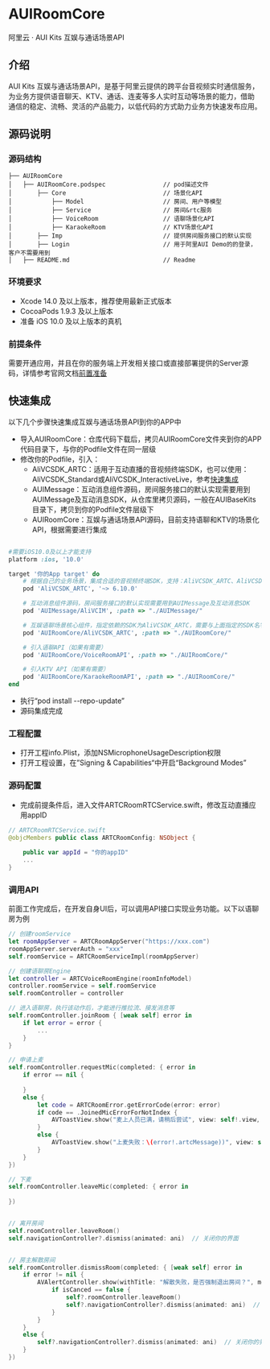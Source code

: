 # AUIRoomCore
阿里云 · AUI Kits 互娱与通话场景API

## 介绍
AUI Kits 互娱与通话场景API，是基于阿里云提供的跨平台音视频实时通信服务，为业务方提供语音聊天、KTV、通话、连麦等多人实时互动等场景的能力，借助通信的稳定、流畅、灵活的产品能力，以低代码的方式助力业务方快速发布应用。

## 源码说明

### 源码结构
```
├── AUIRoomCore
│   ├── AUIRoomCore.podspec                // pod描述文件
│       ├── Core                           // 场景化API
│           ├── Model                      // 房间、用户等模型
│           ├── Service                    // 房间&rtc服务
│           ├── VoiceRoom                  // 语聊场景化API
│           ├── KaraokeRoom                // KTV场景化API
│       ├── Imp                            // 提供房间服务接口的默认实现
│       ├── Login                          // 用于阿里AUI Demo的的登录，客户不需要用到
│   ├── README.md                          // Readme  

```

### 环境要求
- Xcode 14.0 及以上版本，推荐使用最新正式版本
- CocoaPods 1.9.3 及以上版本
- 准备 iOS 10.0 及以上版本的真机

### 前提条件
需要开通应用，并且在你的服务端上开发相关接口或直接部署提供的Server源码，详情参考官网文档[前置准备](https://help.aliyun.com/zh/apsara-video-sdk/use-cases/pre-preparation)

## 快速集成
以下几个步骤快速集成互娱与通话场景API到你的APP中

- 导入AUIRoomCore：仓库代码下载后，拷贝AUIRoomCore文件夹到你的APP代码目录下，与你的Podfile文件在同一层级
- 修改你的Podfile，引入：
  - AliVCSDK_ARTC：适用于互动直播的音视频终端SDK，也可以使用：AliVCSDK_Standard或AliVCSDK_InteractiveLive，参考[快速集成](https://help.aliyun.com/document_detail/2412571.htm)
  - AUIMessage：互动消息组件源码，房间服务接口的默认实现需要用到AUIMessage及互动消息SDK，从仓库里拷贝源码，一般在AUIBaseKits目录下，拷贝到你的Podfile文件层级下
  - AUIRoomCore：互娱与通话场景API源码，目前支持语聊和KTV的场景化API，根据需要进行集成
```ruby

#需要iOS10.0及以上才能支持
platform :ios, '10.0'

target '你的App target' do
    # 根据自己的业务场景，集成合适的音视频终端SDK，支持：AliVCSDK_ARTC、AliVCSDK_Standard、AliVCSDK_InteractiveLive
    pod 'AliVCSDK_ARTC', '~> 6.10.0'

    # 互动消息组件源码，房间服务接口的默认实现需要用到AUIMessage及互动消息SDK
    pod 'AUIMessage/AliVCIM', :path => "./AUIMessage/"

    # 互娱语聊场景核心组件，指定依赖的SDK为AliVCSDK_ARTC，需要与上面指定的SDK名字一致
    pod 'AUIRoomCore/AliVCSDK_ARTC', :path => "./AUIRoomCore/"

    # 引入语聊API（如果有需要）
    pod 'AUIRoomCore/VoiceRoomAPI', :path => "./AUIRoomCore/"

    # 引入KTV API（如果有需要）
    pod 'AUIRoomCore/KaraokeRoomAPI', :path => "./AUIRoomCore/"
end
```
- 执行“pod install --repo-update”
- 源码集成完成

### 工程配置
- 打开工程info.Plist，添加NSMicrophoneUsageDescription权限
- 打开工程设置，在”Signing & Capabilities“中开启“Background Modes”

### 源码配置
- 完成前提条件后，进入文件ARTCRoomRTCService.swift，修改互动直播应用appID
```swift
// ARTCRoomRTCService.swift
@objcMembers public class ARTCRoomConfig: NSObject {
    
    public var appId = "你的appID"
    ...
}
```

### 调用API
前面工作完成后，在开发自身UI后，可以调用API接口实现业务功能。以下以语聊房为例

``` Swift
// 创建roomService
let roomAppServer = ARTCRoomAppServer("https://xxx.com")
roomAppServer.serverAuth = "xxx"
self.roomService = ARTCRoomServiceImpl(roomAppServer)

// 创建语聊房Engine
let controller = ARTCVoiceRoomEngine(roomInfoModel)
controller.roomService = self.roomService
self.roomController = controller

// 进入语聊房，执行该动作后，才能进行推拉流、接发消息等
self.roomController.joinRoom { [weak self] error in
    if let error = error {
        ...
    }
}

// 申请上麦
self.roomController.requestMic(completed: { error in
    if error == nil {
        
    }
    else {
        let code = ARTCRoomError.getErrorCode(error: error)
        if code == .JoinedMicErrorForNotIndex {
            AVToastView.show("麦上人员已满，请稍后尝试", view: self!.view, position: .mid)
        }
        else {
            AVToastView.show("上麦失败：\(error!.artcMessage))", view: self!.view, position: .mid)
        }
    }
})

// 下麦
self.roomController.leaveMic(completed: { error in
    
})


// 离开房间
self.roomController.leaveRoom()
self.navigationController?.dismiss(animated: ani)  // 关闭你的界面


// 房主解散房间
self.roomController.dismissRoom(completed: { [weak self] error in
    if error != nil {
        AVAlertController.show(withTitle: "解散失败，是否强制退出房间？", message: "",  cancelTitle:"暂不离开", okTitle: "强制离开") { isCanced in
            if isCanced == false {
                self?.roomController.leaveRoom()
                self?.navigationController?.dismiss(animated: ani)  // 关闭你的界面
            }
        }
    }
    else {
        self?.navigationController?.dismiss(animated: ani)  // 关闭你的界面
    }
})



```

